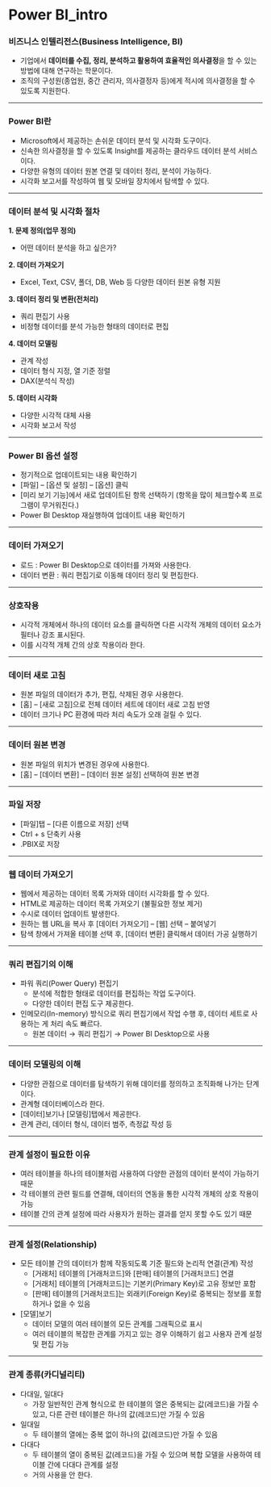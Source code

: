 # Power BI_intro



### 비즈니스 인텔리전스(Business Intelligence, BI)

- 기업에서 **데이터를 수집, 정리, 분석하고 활용하여 효율적인 의사결정**을 할 수 있는 방법에 대해 연구하는 학문이다.
- 조직의 구성원(종업원, 중간 관리자, 의사결정자 등)에게 적시에 의사결정을 할 수 있도록 지원한다.



---



### Power BI란

- Microsoft에서 제공하는 손쉬운 데이터 분석 및 시각화 도구이다.
- 신속한 의사결정을 할 수 있도록 Insight를 제공하는 클라우드 데이터 분석 서비스이다.
- 다양한 유형의 데이터 원본 연결 및 데이터 정리, 분석이 가능하다.
- 시각화 보고서를 작성하여 웹 및 모바일 장치에서 탐색할 수 있다.



---



### 데이터 분석 및 시각화 절차

**1. 문제 정의(업무 정의)**

   - 어떤 데이터 분석을 하고 싶은가?



**2. 데이터 가져오기**

   - Excel, Text, CSV,  폴더, DB, Web  등 다양한 데이터 원본 유형 지원



**3. 데이터 정리 및 변환(전처리)**

   - 쿼리 편집기 사용 
   - 비정형 데이터를 분석 가능한 형태의 데이터로 편집



**4. 데이터 모델링**

   - 관계 작성
   - 데이터 형식 지정, 열 기준 정렬
   - DAX(분석식 작성)



**5. 데이터 시각화**

   - 다양한 시각적 대체 사용
   - 시각화 보고서 작성

   

---



### Power BI 옵션 설정

- 정기적으로 업데이트되는 내용 확인하기
- [파일] – [옵션 및 설정] – [옵션] 클릭
-  [미리 보기 기능]에서 새로 업데이트된 항목 선택하기 (항목을 많이 체크할수록 프로그램이 무거워진다.)
- Power BI Desktop 재실행하여 업데이트 내용 확인하기



---



### 데이터 가져오기

- 로드 : Power BI Desktop으로 데이터를 가져와 사용한다.
- 데이터 변환 : 쿼리 편집기로 이동해 데이터 정리 및 편집한다.



---



### 상호작용

- 시각적 개체에서 하나의 데이터 요소를 클릭하면 다른 시각적 개체의 데이터 요소가 필터나 강조 표시된다.
- 이를 시각적 개체 간의 상호 작용이라 한다.



---



### 데이터 새로 고침

- 원본 파일의 데이터가 추가, 편집, 삭제된 경우 사용한다.
- [홈] – [새로 고침]으로 전체 데이터 세트에 데이터 새로 고침 반영
- 데이터 크기나 PC 환경에 따라 처리 속도가 오래 걸릴 수 있다.



---



### 데이터 원본 변경

- 원본 파일의 위치가 변경된 경우에 사용한다.
- [홈] – [데이터 변환] – [데이터 원본 설정] 선택하여 원본 변경



---



### 파일 저장

- [파일]탭 – [다른 이름으로 저장] 선택
- Ctrl + s 단축키 사용
- .PBIX로 저장



---



### 웹 데이터 가져오기

- 웹에서 제공하는 데이터 목록 가져와 데이터 시각화를 할 수 있다.
- HTML로 제공하는 데이터 목록 가져오기 (불필요한 정보 제거) 
- 수시로 데이터 업데이트 발생한다.
- 원하는 웹 URL을 복사 후 [데이터 가져오기]  – [웹] 선택 – 붙여넣기
- 탐색 창에서 가져올 테이블 선택 후, [데이터 변환] 클릭해서 데이터 가공 실행하기



---



### 쿼리 편집기의 이해

- 파워 쿼리(Power Query) 편집기
  - 분석에 적합한 형태로 데이터를 편집하는 작업 도구이다.
  - 다양한 데이터 편집 도구 제공한다.
- 인메모리(In-memory) 방식으로 쿼리 편집기에서 작업 수행 후, 데이터 세트로 사용하는 게 처리 속도 빠르다.
  - 원본 데이터 → 쿼리 편집기 → Power BI Desktop으로 사용



---



### 데이터 모델링의 이해

- 다양한 관점으로 데이터를 탐색하기 위해 데이터를 정의하고 조직화해 나가는 단계이다.
- 관계형 데이터베이스라 한다.
- [데이터]보기나 [모델링]탭에서 제공한다.
- 관계 관리, 데이터 형식, 데이터 범주,  측정값 작성 등



---



### 관계 설정이 필요한 이유

- 여러 테이블을 하나의 테이블처럼 사용하여 다양한 관점의 데이터 분석이 가능하기 때문
- 각 테이블의 관련 필드를 연결해, 데이터의 연동을 통한 시각적 개체의 상호 작용이 가능
- 테이블 간의 관계 설정에 따라 사용자가 원하는 결과를 얻지 못할 수도 있기 때문



---



### 관계 설정(Relationship)

- 모든 테이블 간의 데이터가 함께 작동되도록 기준 필드와 논리적 연결(관계) 작성
  - [거래처] 테이블의 [거래처코드]와 [판매] 테이블의 [거래처코드] 연결
  - [거래처] 테이블의 [거래처코드]는 기본키(Primary Key)로 고유 정보만 포함
  - [판매] 테이블의 [거래처코드]는 외래키(Foreign Key)로 중복되는 정보를 포함하거나 없을 수 있음
- [모델]보기
  - 데이터 모델의 여러 테이블의 모든 관계를 그래픽으로 표시
  - 여러 테이블의 복잡한 관계를 가지고 있는 경우 이해하기 쉽고 사용자 관계 설정 및 편집 가능



---



### 관계 종류(카디널리티)

- 다대일, 일대다
  - 가장 일반적인 관계 형식으로 한 테이블의 열은 중복되는 값(레코드)을 가질 수 있고,  다른 관련 테이블은 하나의 값(레코드)만 가질 수 있음
- 일대일
  - 두 테이블의 열에는 중복 없이 하나의 값(레코드)만 가질 수 있음
- 다대다
  - 두 테이블의 열이 중복된 값(레코드)을 가질 수 있으며 복합 모델을 사용하여 테이블 간에 다대다 관계를 설정
  - 거의 사용을 안 한다.
